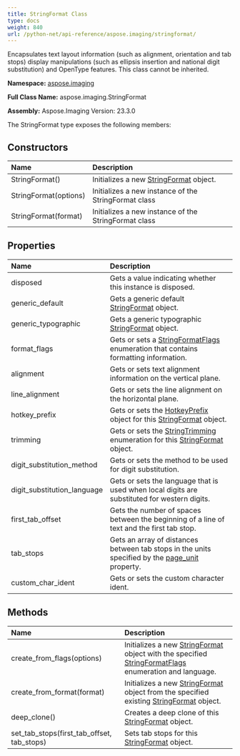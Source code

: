 ```yaml
---
title: StringFormat Class
type: docs
weight: 840
url: /python-net/api-reference/aspose.imaging/stringformat/
---
```


Encapsulates text layout information (such as alignment, orientation and tab stops) display manipulations (such as ellipsis insertion and national digit substitution) and OpenType features. This class cannot be inherited.

**Namespace:** [aspose.imaging](/imaging/python-net/api-reference/aspose.imaging/)

**Full Class Name:** aspose.imaging.StringFormat

**Assembly:**  Aspose.Imaging Version: 23.3.0

The StringFormat type exposes the following members:
## **Constructors**
|**Name**|**Description**|
| :- | :- |
|StringFormat()|Initializes a new [StringFormat](/imaging/python-net/api-reference/aspose.imaging/stringformat/) object.|
|StringFormat(options)|Initializes a new instance of the StringFormat class|
|StringFormat(format)|Initializes a new instance of the StringFormat class|
## **Properties**
|**Name**|**Description**|
| :- | :- |
|disposed|Gets a value indicating whether this instance is disposed.|
|generic_default|Gets a generic default [StringFormat](/imaging/python-net/api-reference/aspose.imaging/stringformat/) object.|
|generic_typographic|Gets a generic typographic [StringFormat](/imaging/python-net/api-reference/aspose.imaging/stringformat/) object.|
|format_flags|Gets or sets a [StringFormatFlags](/imaging/python-net/api-reference/aspose.imaging/stringformatflags/) enumeration that contains formatting information.|
|alignment|Gets or sets text alignment information on the vertical plane.|
|line_alignment|Gets or sets the line alignment on the horizontal plane.|
|hotkey_prefix|Gets or sets the [HotkeyPrefix](/imaging/python-net/api-reference/aspose.imaging/hotkeyprefix/) object for this [StringFormat](/imaging/python-net/api-reference/aspose.imaging/stringformat/) object.|
|trimming|Gets or sets the [StringTrimming](/imaging/python-net/api-reference/aspose.imaging/stringtrimming/) enumeration for this [StringFormat](/imaging/python-net/api-reference/aspose.imaging/stringformat/) object.|
|digit_substitution_method|Gets or sets the method to be used for digit substitution.|
|digit_substitution_language|Gets or sets the language that is used when local digits are substituted for western digits.|
|first_tab_offset|Gets the number of spaces between the beginning of a line of text and the first tab stop.|
|tab_stops|Gets an array of distances between tab stops in the units specified by the [page_unit](/imaging/python-net/api-reference/aspose.imaging/graphics/) property.|
|custom_char_ident|Gets or sets the custom character ident.|
## **Methods**
|**Name**|**Description**|
| :- | :- |
|create_from_flags(options)|Initializes a new [StringFormat](/imaging/python-net/api-reference/aspose.imaging/stringformat/) object with the specified [StringFormatFlags](/imaging/python-net/api-reference/aspose.imaging/stringformatflags/) enumeration and language.|
|create_from_format(format)|Initializes a new [StringFormat](/imaging/python-net/api-reference/aspose.imaging/stringformat/) object from the specified existing [StringFormat](/imaging/python-net/api-reference/aspose.imaging/stringformat/) object.|
|deep_clone()|Creates a deep clone of this [StringFormat](/imaging/python-net/api-reference/aspose.imaging/stringformat/) object.|
|set_tab_stops(first_tab_offset, tab_stops)|Sets tab stops for this [StringFormat](/imaging/python-net/api-reference/aspose.imaging/stringformat/) object.|
